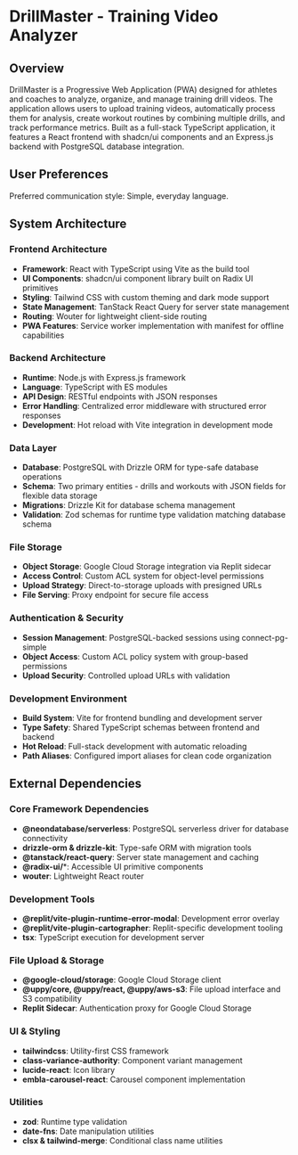 # DrillMaster - Training Video Analyzer

## Overview

DrillMaster is a Progressive Web Application (PWA) designed for athletes and coaches to analyze, organize, and manage training drill videos. The application allows users to upload training videos, automatically process them for analysis, create workout routines by combining multiple drills, and track performance metrics. Built as a full-stack TypeScript application, it features a React frontend with shadcn/ui components and an Express.js backend with PostgreSQL database integration.

## User Preferences

Preferred communication style: Simple, everyday language.

## System Architecture

### Frontend Architecture
- **Framework**: React with TypeScript using Vite as the build tool
- **UI Components**: shadcn/ui component library built on Radix UI primitives
- **Styling**: Tailwind CSS with custom theming and dark mode support
- **State Management**: TanStack React Query for server state management
- **Routing**: Wouter for lightweight client-side routing
- **PWA Features**: Service worker implementation with manifest for offline capabilities

### Backend Architecture
- **Runtime**: Node.js with Express.js framework
- **Language**: TypeScript with ES modules
- **API Design**: RESTful endpoints with JSON responses
- **Error Handling**: Centralized error middleware with structured error responses
- **Development**: Hot reload with Vite integration in development mode

### Data Layer
- **Database**: PostgreSQL with Drizzle ORM for type-safe database operations
- **Schema**: Two primary entities - drills and workouts with JSON fields for flexible data storage
- **Migrations**: Drizzle Kit for database schema management
- **Validation**: Zod schemas for runtime type validation matching database schema

### File Storage
- **Object Storage**: Google Cloud Storage integration via Replit sidecar
- **Access Control**: Custom ACL system for object-level permissions
- **Upload Strategy**: Direct-to-storage uploads with presigned URLs
- **File Serving**: Proxy endpoint for secure file access

### Authentication & Security
- **Session Management**: PostgreSQL-backed sessions using connect-pg-simple
- **Object Access**: Custom ACL policy system with group-based permissions
- **Upload Security**: Controlled upload URLs with validation

### Development Environment
- **Build System**: Vite for frontend bundling and development server
- **Type Safety**: Shared TypeScript schemas between frontend and backend
- **Hot Reload**: Full-stack development with automatic reloading
- **Path Aliases**: Configured import aliases for clean code organization

## External Dependencies

### Core Framework Dependencies
- **@neondatabase/serverless**: PostgreSQL serverless driver for database connectivity
- **drizzle-orm & drizzle-kit**: Type-safe ORM with migration tools
- **@tanstack/react-query**: Server state management and caching
- **@radix-ui/***: Accessible UI primitive components
- **wouter**: Lightweight React router

### Development Tools
- **@replit/vite-plugin-runtime-error-modal**: Development error overlay
- **@replit/vite-plugin-cartographer**: Replit-specific development tooling
- **tsx**: TypeScript execution for development server

### File Upload & Storage
- **@google-cloud/storage**: Google Cloud Storage client
- **@uppy/core, @uppy/react, @uppy/aws-s3**: File upload interface and S3 compatibility
- **Replit Sidecar**: Authentication proxy for Google Cloud Storage

### UI & Styling
- **tailwindcss**: Utility-first CSS framework
- **class-variance-authority**: Component variant management
- **lucide-react**: Icon library
- **embla-carousel-react**: Carousel component implementation

### Utilities
- **zod**: Runtime type validation
- **date-fns**: Date manipulation utilities
- **clsx & tailwind-merge**: Conditional class name utilities